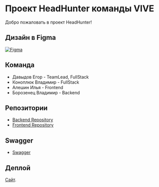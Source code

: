 # Проект HeadHunter команды VIVE

Добро пожаловать в проект HeadHunter!

## Дизайн в Figma
[![Figma](https://www.figma.com/logo/favicon.ico)](https://www.figma.com/file/tQXPQ7GbdjeQAo5sSza093/VIVE-Design?node-id=0%3A1&mode=dev)

## Команда

- Давыдов Егор - TeamLead, FullStack
- Коноплюк Владимир - FullStack
- Алешин Илья - Frontend
- Борозенец Владимир - Backend

## Репозитории

- [Backend Repository](https://github.com/go-park-mail-ru/2023_2_VIVE)
- [Frontend Repository](https://github.com/frontend-park-mail-ru/2023_2_VIVE)

## Swagger

- [Swagger](https://app.swaggerhub.com/apis/VIVE_TEAM/HeadHunter/1.0.0#/)

## Деплой

[Сайт](https://http://212.233.90.231:8082/).
